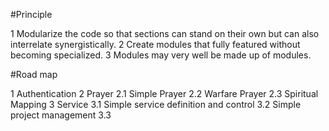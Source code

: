 #Principle

1 Modularize the code so that sections can stand on their own but can also interrelate synergistically.
2 Create modules that fully featured without becoming specialized.
3 Modules may very well be made up of modules.

#Road map

1 Authentication
2 Prayer
    2.1 Simple Prayer
    2.2 Warfare Prayer
    2.3 Spiritual Mapping
3 Service
    3.1 Simple service definition and control
    3.2 Simple project management
    3.3 
